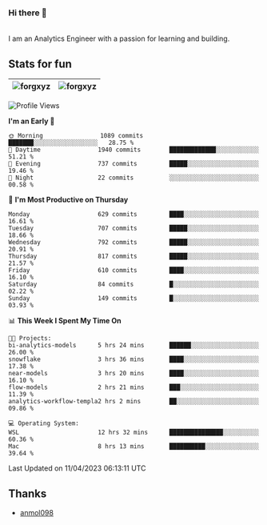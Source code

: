 ### Hi there 👋
<br>
I am an Analytics Engineer with a passion for learning and building.

## Stats for fun

| <img align="center" src="https://github-readme-streak-stats.herokuapp.com/?user=forgxyz&theme=tokyonight" alt="forgxyz" /> | <img align="center" src="https://github-readme-stats.vercel.app/api?username=forgxyz&theme=tokyonight&show_icons=true" alt="forgxyz" /> |
| ------------- |------------- |

<!--START_SECTION:waka-->
![Profile Views](http://img.shields.io/badge/Profile%20Views-7-blue)

**I'm an Early 🐤** 

```text
🌞 Morning                1089 commits        ███████░░░░░░░░░░░░░░░░░░   28.75 % 
🌆 Daytime                1940 commits        █████████████░░░░░░░░░░░░   51.21 % 
🌃 Evening                737 commits         █████░░░░░░░░░░░░░░░░░░░░   19.46 % 
🌙 Night                  22 commits          ░░░░░░░░░░░░░░░░░░░░░░░░░   00.58 % 
```
📅 **I'm Most Productive on Thursday** 

```text
Monday                   629 commits         ████░░░░░░░░░░░░░░░░░░░░░   16.61 % 
Tuesday                  707 commits         █████░░░░░░░░░░░░░░░░░░░░   18.66 % 
Wednesday                792 commits         █████░░░░░░░░░░░░░░░░░░░░   20.91 % 
Thursday                 817 commits         █████░░░░░░░░░░░░░░░░░░░░   21.57 % 
Friday                   610 commits         ████░░░░░░░░░░░░░░░░░░░░░   16.10 % 
Saturday                 84 commits          █░░░░░░░░░░░░░░░░░░░░░░░░   02.22 % 
Sunday                   149 commits         █░░░░░░░░░░░░░░░░░░░░░░░░   03.93 % 
```


📊 **This Week I Spent My Time On** 

```text
🐱‍💻 Projects: 
bi-analytics-models      5 hrs 24 mins       ██████░░░░░░░░░░░░░░░░░░░   26.00 % 
snowflake                3 hrs 36 mins       ████░░░░░░░░░░░░░░░░░░░░░   17.38 % 
near-models              3 hrs 20 mins       ████░░░░░░░░░░░░░░░░░░░░░   16.10 % 
flow-models              2 hrs 21 mins       ███░░░░░░░░░░░░░░░░░░░░░░   11.39 % 
analytics-workflow-templa2 hrs 2 mins        ██░░░░░░░░░░░░░░░░░░░░░░░   09.86 % 

💻 Operating System: 
WSL                      12 hrs 32 mins      ███████████████░░░░░░░░░░   60.36 % 
Mac                      8 hrs 13 mins       ██████████░░░░░░░░░░░░░░░   39.64 % 
```


 Last Updated on 11/04/2023 06:13:11 UTC
<!--END_SECTION:waka-->

## Thanks
 - [anmol098](https://github.com/anmol098/waka-readme-stats/)
